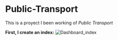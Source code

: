 # Public-Transport

This is a proyect I been working of *Public Transport*


**First, I create an index:**
![Dashboard_index](https://user-images.githubusercontent.com/84233996/210105458-fb622226-86be-4026-af5f-74b03a81e491.PNG)

